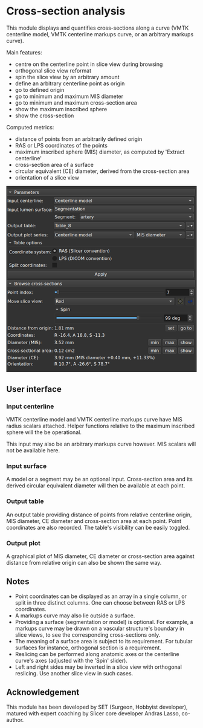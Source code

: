 # Cross-section analysis

This module displays and quantifies cross-sections along a curve (VMTK centerline model, VMTK centerline markups curve, or an arbitrary markups curve).

Main features:

- centre on the centerline point in slice view during browsing
- orthogonal slice view reformat
- spin the slice view by an arbitrary amount
- define an arbitrary centerline point as origin
- go to defined origin
- go to minimum and maximum MIS diameter
- go to minimum and maximum cross-section area
- show the maximum inscribed sphere
- show the cross-section

Computed metrics:

- distance of points from an arbitrarily defined origin
- RAS or LPS coordinates of the points
- maximum inscribed sphere (MIS) diameter, as computed by 'Extract centerline'
- cross-section area of a surface
- circular equivalent (CE) diameter, derived from the cross-section area
- orientation of a slice view

![CrossSectionAnalysis](CrossSectionAnalysisScreenshot_1.png)

## User interface

### Input centerline

VMTK centerline model and VMTK centerline markups curve have MIS radius scalars attached. Helper functions relative to the maximum inscribed sphere will the be operational.

This input may also be an arbitrary markups curve however. MIS scalars will not be available here.

### Input surface

A model or a segment may be an optional input. Cross-section area and its derived circular equivalent diameter will then be available at each point.

### Output table

An output table providing distance of points from relative centerline origin, MIS diameter, CE diameter and cross-section area at each point. Point coordinates are also recorded. The table's visibility can be easily toggled.

### Output plot

A graphical plot of MIS diameter, CE diameter or cross-section area against distance from relative origin can also be shown the same way.

## Notes

- Point coordinates can be displayed as an array in a single column, or split in three distinct columns. One can choose between RAS or LPS coordinates.
- A markups curve may also lie outside a surface.
- Providing a surface (segmentation or model) is optional. For example, a markups curve may be drawn on a vascular structure's boundary in slice views, to see the corresponding cross-sections only.
- The meaning of a surface area is subject to its requirement. For tubular surfaces for instance, orthogonal section is a requirement.
- Reslicing can be performed along anatomic axes or the centerline curve's axes (adjusted with the 'Spin' slider).
- Left and right sides may be inverted in a slice view with orthogonal reslicing. Use another slice view in such cases.

## Acknowledgement

This module has been developed by SET (Surgeon, Hobbyist developer), matured with expert coaching by Slicer core developer Andras Lasso, co-author.
